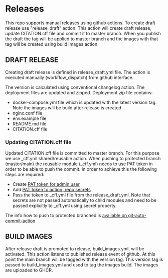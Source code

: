 # Releases

This repo supports manual releases using github actions. To create draft release use "release_draft" action.
This action will create draft release, update CITATION.cff file and commit it to master branch.
When you publish the draft the tag will be applied to master branch and the images with that tag will be created using build images action.

## DRAFT RELEASE

Creating draft release is defined in release_draft.yml file. The action is executed manually (workflow_dispatch) from github interface.

The version is calculated using conventional changelog action. The deployment files are updated and zipped. Deployment.zip file contains:

- docker-compose.yml file which is updated with the latest version tag. Note the images will be build after release is created
- nginx.conf file
- env.example file
- README.md file
- CITATION.cff file

### Updating CITATION.cff file

Updated CITATION.cff file is committed to master branch. For this purpose we use _cff.yml shared/reusable action.
When pushing to protected branch (master/main) the reusable module (_cff.yml) needs to use PAT token in order to be able to push the commit. In order to achieve this the following steps are required:

- Create [PAT token for admin user](https://github.com/settings/token/new)
- Add [PAT token to action, repo secrets](https://github.com/dmijatovic/rsd-saas-test/settings/secrets/actions)
- Pass the token to _cff.yml file from the release_draft.yml. Note that secrets are not passed automatically to child modules and need to be passed explicitly to _cff.yml using secret property.

The info how to push to protected branched is [available on git-auto-commit-action](https://github.com/stefanzweifel/git-auto-commit-action?tab=readme-ov-file#push-to-protected-branches)

## BUILD IMAGES

After release draft is promoted to release, build_images.yml, will be activated. This action listens to published release event of github. At this point the main branch will be tagged with the version tag. This version tag is passed to build_images.yml and used to tag the images build. The images are uploaded to GHCR.
